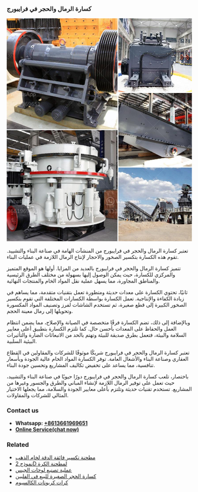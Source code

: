 <h3>كسارة الرمال والحجر في فرايبورج</h3><img src='1701852801.jpg' alt=''><p>تعتبر كسارة الرمال والحجر في فرايبورج من المنشآت الهامة في صناعة البناء والتشييد. تقوم هذه الكسارة بتكسير الصخور والاحجار لإنتاج الرمال اللازمة في عمليات البناء.</p><p>تتميز كسارة الرمال والحجر في فرايبورج بالعديد من المزايا. أولها هو الموقع المتميز والمركزي للكسارة، حيث يمكن الوصول إليها بسهولة من مختلف الطرق الرئيسية والمناطق المجاورة، مما يسهل عملية نقل المواد الخام والمنتجات النهائية.</p><p>ثانيًا، تحتوي الكسارة على معدات حديثة ومتطورة تعمل بتقنيات متقدمة، مما يساهم في زيادة الكفاءة والإنتاجية. تعمل الكسارة بواسطة الكسارات المختلفة التي تقوم بتكسير الصخور الكبيرة إلى قطع صغيرة، ثم تستخدم الشاشات لفرز وتصنيف المواد المكسورة وتحويلها إلى رمال معينة الحجم.</p><p>وبالإضافة إلى ذلك، تضم الكسارة فرقًا متخصصة في الصيانة والإصلاح، مما يضمن انتظام العمل والحفاظ على المعدات بأحسن حال. كما تلتزم الكسارة بتطبيق أعلى معايير السلامة والبيئة، فتعمل بطرق صديقة للبيئة وتهتم بالحد من الانبعاثات الضارة والتأثيرات البيئية السلبية.</p><p>تعتبر كسارة الرمال والحجر في فرايبورج شريكًا موثوقًا للشركات والمقاولين في القطاع العقاري وصناعة البناء والأشغال العامة. توفر الكسارة المواد الخام عالية الجودة وبأسعار تنافسية، مما يساعد على تخفيض تكاليف المشاريع وتحسين جودة البناء.</p><p>باختصار، تلعب كسارة الرمال والحجر في فرايبورج دورًا حيويًا في صناعة البناء والتشييد، حيث تعمل على توفير الرمال اللازمة لإنشاء المباني والطرق والجسور وغيرها من المشاريع. تستخدم تقنيات حديثة وتلتزم بأعلى معايير الجودة والسلامة، مما يجعلها الاختيار المثالي للشركات والمقاولات.</p><h3>Contact us</h3><ul><li><strong>Whatsapp:&nbsp;<a href="https://wa.me/8613661969651">+8613661969651</a></strong></li><li><a href="https://swt.shibang-china.com/?git&amp;zhl&amp;كسارة الرمال والحجر في فرايبورج"><strong>Online Service(chat now)</strong></a></li></ul><h3>Related</h3><ul><li><a href='مطحنة تكسير فائقة الدقة لخام الذهب.md'>مطحنة تكسير فائقة الدقة لخام الذهب</a></li><li><a href='نموذج 2D لمطحنة الكرة.md'>نموذج 2D لمطحنة الكرة</a></li><li><a href='عملية تصنيع لوحات الجبس.md'>عملية تصنيع لوحات الجبس</a></li><li><a href='كسارة الحجر الصغيرة للبيع في الفلبين.md'>كسارة الحجر الصغيرة للبيع في الفلبين</a></li><li><a href='كرات كربونات الكالسيوم.md'>كرات كربونات الكالسيوم</a></li></ul>